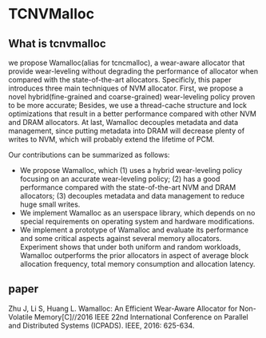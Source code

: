 # TCNVMalloc

## What is tcnvmalloc

we propose Wamalloc(alias for tcncmalloc), a wear-aware allocator that provide wear-leveling without degrading the performance of allocator when compared with the state-of-the-art allocators. Specificly, this paper introduces three main techniques of NVM allocator. First, we propose a novel hybrid(fine-grained and coarse-grained) wear-leveling policy proven to be more accurate; Besides, we use a thread-cache structure and lock optimizations that result in a better performance compared with other NVM and DRAM allocators. At last, Wamalloc decouples metadata and data management, since putting metadata into DRAM will decrease plenty of writes to NVM, which will probably extend the lifetime of PCM.

Our contributions can be summarized as follows:
* We propose Wamalloc, which (1) uses a hybrid wear-leveling policy focusing on an accurate wear-leveling policy; (2) has a good performance compared with the state-of-the-art NVM and DRAM allocators; (3) decouples metadata and data management to reduce huge small writes.
* We implement Wamalloc as an userspace library, which depends on no special requirements on operating system and hardware modifications.
* We implement a prototype of Wamalloc and evaluate its performance and some critical aspects against several memory allocators. Experiment shows that under both uniform and random workloads, Wamalloc outperforms the prior allocators in aspect of average block allocation frequency, total memory consumption and allocation latency.

## paper

Zhu J, Li S, Huang L. Wamalloc: An Efficient Wear-Aware Allocator for Non-Volatile Memory[C]//2016 IEEE 22nd International Conference on Parallel and Distributed Systems (ICPADS). IEEE, 2016: 625-634.
